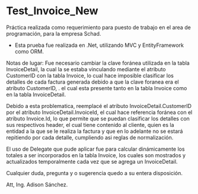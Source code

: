 # Test_Invoice_New

Práctica realizada como requerimiento para puesto de trabajo en el area de programación, para la empresa Schad.

- Esta prueba fue realizada en .Net, utilizando MVC y EntityFramework como ORM. 

Notas de lugar: 
Fue necesario cambiar la clave foránea utilizada en la tabla InvoiceDetail, la cual la se estaba vinculando mediante el atributo CustomerID 
con la tabla Invoice, lo cual hace imposible clasificar los detalles de cada factura generada debido a que la clave foranea era el atributo CustomerID, .
el cual esta presente tanto en la tabla Invoice como en la tabla InvoiceDetail. 

Debido a esta problematica, reemplacé el atributo InvoiceDetail.CustomerID por el atributo InvoiceDetail.InvoiceId, el cual hace referencia foránea con el 
atributo Invoice.Id, lo que permite que se puedan clasificar los detalles con sus respectivos header, el cual tiene contenido al cliente, quien es la entidad a la que
se le realiza la factura y que en lo adelante no se estará repitiendo por cada detalle, cumpliendo asi reglas de normalización.  

El uso de Delegate que pude aplicar fue para calcular dinámicamente los totales a ser incorporados en la tabla Invoice, los cuales son mostrados y actualizados temporalmente 
cada vez que se agrega un InvoiceDetail.

Cualquier duda, pregunta y o sugerencia quedo a su entera disposición.

Att, Ing. Adison Sánchez.
